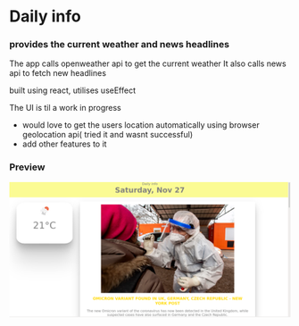 # Daily info
### provides the current weather and news headlines

The app calls openweather api to get the current weather 
It also calls news api to fetch new headlines 

built using react, utilises useEffect 

The UI is til a work in progress
- would love to get the users location automatically using  browser geolocation api( tried it and wasnt successful)
- add other features to it 

### Preview 
![Screenshot](web_preview.png)
